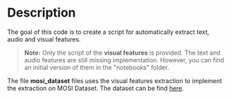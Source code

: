 # Description

The goal of this code is to create a script for automatically extract text, audio and visual features.


> **Note:** Only the script of the **visual features** is provided. The text and audio features are still missing implementation. However, you can find an initial version of them in the "notebooks" folder.
> 

The file **mosi_dataset** files uses the visual features extraction to implement the extraction on MOSI Dataset.
The dataset can be find [here](https://github.com/A2Zadeh/CMU-MultimodalDataSDK).
